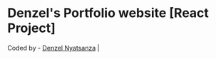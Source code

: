 # Denzel's Portfolio website [React Project]

Coded by - [Denzel Nyatsanza](http://instagram.com/officialjollyy) |





